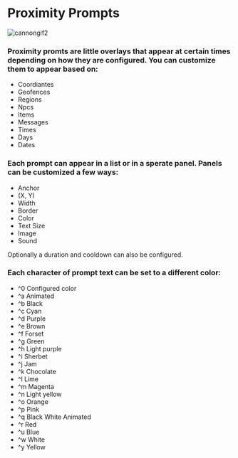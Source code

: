 # Proximity Prompts

![cannongif2](https://github.com/erversteeg/Proximity-Prompts/assets/2341316/3ebf9cf9-5802-49c5-b24f-e252c81ad334)

### Proximity promts are little overlays that appear at certain times depending on how they are configured. You can customize them to appear based on:

- Coordiantes
- Geofences
- Regions
- Npcs
- Items
- Messages
- Times
- Days
- Dates

### Each prompt can appear in a list or in a sperate panel. Panels can be customized a few ways:

- Anchor
- (X, Y)
- Width
- Border
- Color
- Text Size
- Image
- Sound

Optionally a duration and cooldown can also be configured.

### Each character of prompt text can be set to a different color:

- ^0 Configured color
- ^a Animated
- ^b Black
- ^c Cyan
- ^d Purple
- ^e Brown
- ^f Forset
- ^g Green
- ^h Light purple
- ^i Sherbet
- ^j Jam
- ^k Chocolate
- ^l Lime
- ^m Magenta
- ^n Light yellow
- ^o Orange
- ^p Pink
- ^q Black White Animated
- ^r Red
- ^u Blue
- ^w White
- ^y Yellow

